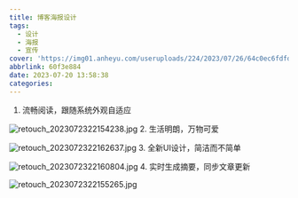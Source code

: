 ```yaml
---
title: 博客海报设计
tags:
  - 设计
  - 海报
  - 宣传
cover: 'https://img01.anheyu.com/useruploads/224/2023/07/26/64c0ec6fdfdde.jpg'
abbrlink: 60f3e884
date: 2023-07-20 13:58:38
categories:
---
```

1. 流畅阅读，跟随系统外观自适应

![retouch_2023072322154238.jpg](https://img01.anheyu.com/useruploads/224/2023/07/24/64bdf395e20cf.jpg)
2. 生活明朗，万物可爱

![retouch_2023072322162637.jpg](https://img01.anheyu.com/useruploads/224/2023/07/24/64bdf39603abd.jpg)
3. 全新UI设计，简洁而不简单

![retouch_2023072322160804.jpg](https://img01.anheyu.com/useruploads/224/2023/07/24/64bdf395dcb5b.jpg)
4. 实时生成摘要，同步文章更新

![retouch_2023072322155265.jpg](https://img01.anheyu.com/useruploads/224/2023/07/24/64bdf395df7b2.jpg)